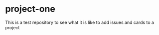 # project-one
This is a test repository to see what it is like to add issues and cards to a project
